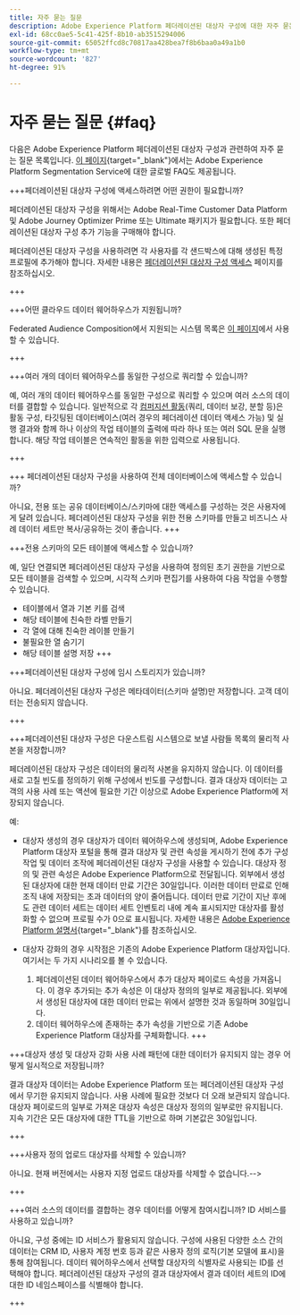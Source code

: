 ```yaml
---
title: 자주 묻는 질문
description: Adobe Experience Platform 페더레이션된 대상자 구성에 대한 자주 묻는 질문
exl-id: 68cc0ae5-5c41-425f-8b10-ab3515294006
source-git-commit: 65052ffcd8c70817aa428bea7f8b6baa0a49a1b0
workflow-type: tm+mt
source-wordcount: '827'
ht-degree: 91%

---
```


# 자주 묻는 질문 {#faq}

다음은 Adobe Experience Platform 페더레이션된 대상자 구성과 관련하여 자주 묻는 질문 목록입니다. [이 페이지](https://experienceleague.adobe.com/ko/docs/experience-platform/segmentation/faq){target="_blank"}에서는 Adobe Experience Platform Segmentation Service에 대한 글로벌 FAQ도 제공됩니다.


+++페더레이션된 대상자 구성에 액세스하려면 어떤 권한이 필요합니까?

페더레이션된 대상자 구성을 위해서는 Adobe Real-Time Customer Data Platform 및 Adobe Journey Optimizer Prime 또는 Ultimate 패키지가 필요합니다. 또한 페더레이션된 대상자 구성 추가 기능을 구매해야 합니다.

페더레이션된 대상자 구성을 사용하려면 각 사용자를 각 샌드박스에 대해 생성된 특정 프로필에 추가해야 합니다. 자세한 내용은 [페더레이션된 대상자 구성 액세스](access-prerequisites.md) 페이지를 참조하십시오.

+++

+++어떤 클라우드 데이터 웨어하우스가 지원됩니까?

Federated Audience Composition에서 지원되는 시스템 목록은 [이 페이지](../start/access-prerequisites.md#supported-systems)에서 사용할 수 있습니다.

+++


+++여러 개의 데이터 웨어하우스를 동일한 구성으로 쿼리할 수 있습니까?

예, 여러 개의 데이터 웨어하우스를 동일한 구성으로 쿼리할 수 있으며 여러 소스의 데이터를 결합할 수 있습니다.  일반적으로 각 [컴퍼지션 활동](../compositions/orchestrate-activities.md)(쿼리, 데이터 보강, 분할 등)은 활동 구성, 타깃팅된 데이터베이스(여러 경우의 페더레이션 데이터 액세스 가능) 및 실행 결과와 함께 하나 이상의 작업 테이블의 출력에 따라 하나 또는 여러 SQL 문을 실행합니다. 해당 작업 테이블은 연속적인 활동을 위한 입력으로 사용됩니다.

+++

+++ 페더레이션된 대상자 구성을 사용하여 전체 데이터베이스에 액세스할 수 있습니까?

아니요, 전용 또는 공유 데이터베이스/스키마에 대한 액세스를 구성하는 것은 사용자에게 달려 있습니다. 페더레이션된 대상자 구성을 위한 전용 스키마를 만들고 비즈니스 사례 데이터 세트만 복사/공유하는 것이 좋습니다.
+++

+++전용 스키마의 모든 테이블에 액세스할 수 있습니까?

예, 일단 연결되면 페더레이션된 대상자 구성을 사용하여 정의된 초기 권한을 기반으로 모든 테이블을 검색할 수 있으며, 시각적 스키마 편집기를 사용하여 다음 작업을 수행할 수 있습니다.

* 테이블에서 열과 기본 키를 검색
* 해당 테이블에 친숙한 라벨 만들기
* 각 열에 대해 친숙한 레이블 만들기
* 불필요한 열 숨기기
* 해당 테이블 설명 저장
+++

+++페더레이션된 대상자 구성에 임시 스토리지가 있습니까?

아니요. 페더레이션된 대상자 구성은 메타데이터(스키마 설명)만 저장합니다. 고객 데이터는 전송되지 않습니다. <!--The Audience export flow is done directly from Adobe Experience Platform Audience Portal (via [Destination](../connections/destinations.md)) to the customer database. The creation and update flow is done directly from your data warehouse database to Adobe Experience Platform Audience Portal.-->

+++

+++페더레이션된 대상자 구성은 다운스트림 시스템으로 보낼 사람들 목록의 물리적 사본을 저장합니까?

페더레이션된 대상자 구성은 데이터의 물리적 사본을 유지하지 않습니다. 이 데이터를 새로 고칠 빈도를 정의하기 위해 구성에서 빈도를 구성합니다. 결과 대상자 데이터는 고객의 사용 사례 또는 액션에 필요한 기간 이상으로 Adobe Experience Platform에 저장되지 않습니다.

예:

* 대상자 생성의 경우 대상자가 데이터 웨어하우스에 생성되며, Adobe Experience Platform 대상자 포털을 통해 결과 대상자 및 관련 속성을 게시하기 전에 추가 구성 작업 및 데이터 조작에 페더레이션된 대상자 구성을 사용할 수 있습니다. 대상자 정의 및 관련 속성은 Adobe Experience Platform으로 전달됩니다.
외부에서 생성된 대상자에 대한 현재 데이터 만료 기간은 30일입니다. 이러한 데이터 만료로 인해 조직 내에 저장되는 초과 데이터의 양이 줄어듭니다. 데이터 만료 기간이 지난 후에도 관련 데이터 세트는 데이터 세트 인벤토리 내에 계속 표시되지만 대상자를 활성화할 수 없으며 프로필 수가 0으로 표시됩니다. 자세한 내용은 [Adobe Experience Platform 설명서](https://experienceleague.adobe.com/ko/docs/experience-platform/segmentation/faq#how-long-do-externally-generated-audiences-last-for){target="_blank"}를 참조하십시오.

* 대상자 강화의 경우 시작점은 기존의 Adobe Experience Platform 대상자입니다. 여기서는 두 가지 시나리오를 볼 수 있습니다.
   1. 페더레이션된 데이터 웨어하우스에서 추가 대상자 페이로드 속성을 가져옵니다. 이 경우 추가되는 추가 속성은 이 대상자 정의의 일부로 제공됩니다. 외부에서 생성된 대상자에 대한 데이터 만료는 위에서 설명한 것과 동일하며 30일입니다.
   1. 데이터 웨어하우스에 존재하는 추가 속성을 기반으로 기존 Adobe Experience Platform 대상자를 구체화합니다. <!--For example, you have an audience of customers who have shown interest in a particular product on the website for the last two months. You now want to take this audience and further segment it using Federated Audience Composition to only include customers who have a high credit score. The credit score is deemed sensitive and individual credit score data points are not copied over from the data warehouse.-->
+++

+++대상자 생성 및 대상자 강화 사용 사례 패턴에 대한 데이터가 유지되지 않는 경우 어떻게 일시적으로 저장됩니까?

결과 대상자 데이터는 Adobe Experience Platform 또는 페더레이션된 대상자 구성에서 무기한 유지되지 않습니다. 사용 사례에 필요한 것보다 더 오래 보관되지 않습니다. 대상자 페이로드의 일부로 가져온 대상자 속성은 대상자 정의의 일부로만 유지됩니다. 지속 기간은 모든 대상자에 대한 TTL을 기반으로 하며 기본값은 30일입니다.

+++

+++사용자 정의 업로드 대상자를 삭제할 수 있습니까?

아니요. 현재 버전에서는 사용자 지정 업로드 대상자를 삭제할 수 없습니다.-->

+++

+++여러 소스의 데이터를 결합하는 경우 데이터를 어떻게 참여시킵니까? ID 서비스를 사용하고 있습니까?

아니요, 구성 중에는 ID 서비스가 활용되지 않습니다. 구성에 사용된 다양한 소스 간의 데이터는 CRM ID, 사용자 계정 번호 등과 같은 사용자 정의 로직(기본 모델에 표시)을 통해 참여됩니다. 데이터 웨어하우스에서 선택할 대상자의 식별자로 사용되는 ID를 선택해야 합니다. 페더레이션된 대상자 구성의 결과 대상자에서 결과 데이터 세트의 ID에 대한 ID 네임스페이스를 식별해야 합니다.

+++
